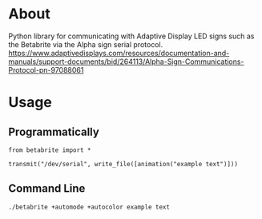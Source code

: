 # About

Python library for communicating with Adaptive Display LED signs such as the
Betabrite via the Alpha sign serial protocol.
https://www.adaptivedisplays.com/resources/documentation-and-manuals/support-documents/bid/264113/Alpha-Sign-Communications-Protocol-pn-97088061

# Usage
## Programmatically
```
from betabrite import *

transmit("/dev/serial", write_file([animation("example text")]))
```

## Command Line
`./betabrite +automode +autocolor example text`
